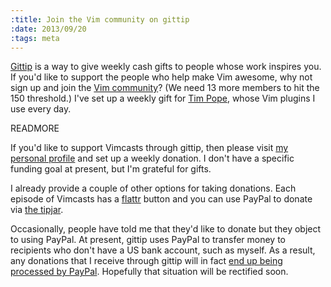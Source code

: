 ```yaml
--- 
:title: Join the Vim community on gittip
:date: 2013/09/20
:tags: meta
---
```


[Gittip][] is a way to give weekly cash gifts to people whose work inspires you. If you'd like to support the people who help make Vim awesome, why not sign up and join the [Vim community][vim]? (We need 13 more members to hit the 150 threshold.) I've set up a weekly gift for [Tim Pope][tpope], whose Vim plugins I use every day.

[Gittip]: https://www.gittip.com/about/
[tpope]: https://www.gittip.com/tpope/
[vim]: https://www.gittip.com/for/vim/


READMORE

If you'd like to support Vimcasts through gittip, then please visit [my personal profile](https://www.gittip.com/DrewNeil/) and set up a weekly donation. I don't have a specific funding goal at present, but I'm grateful for gifts.

I already provide a couple of other options for taking donations. Each episode of Vimcasts has a [flattr][] button and you can use PayPal to donate via [the tipjar](/tipjar).

Occasionally, people have told me that they'd like to donate but they object to using PayPal. At present, gittip uses PayPal to transfer money to recipients who don't have a US bank account, such as myself. As a result, any donations that I receive through gittip will in fact [end up being processed by PayPal][non-US]. Hopefully that situation will be rectified soon.

[non-US]: https://github.com/gittip/www.gittip.com/issues/126
[flattr]: http://vimcasts.org/blog/2010/07/vimcasts-adopts-flattr-for-micropayments/
